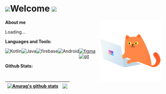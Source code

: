 # <img src="https://raw.githubusercontent.com/MartinHeinz/MartinHeinz/master/wave.gif" width="30px">Welcome <a href="https://github.com/Meghna-DAS/github-profile-views-counter"><img src="https://komarev.com/ghpvc/?username=Bejussi"></a>

<img align="right" alt="GIF" src="https://github.com/Bejussi/Bejussi/blob/main/contacts.gif" width="200px"/>

**About me**

Loading...

**Languages and Tools:**  

<a href="https://kotlinlang.org" target="_blank"><img align="left" alt="Kotlin" height ="42px" src="https://raw.githubusercontent.com/rahul-jha98/github_readme_icons/main/language_and_tools/square/kotlin/kotlin.svg"></a>
<a href="https://www.java.com" target="_blank"><img align="left" alt="Java" height ="42px" src="https://raw.githubusercontent.com/rahul-jha98/github_readme_icons/main/language_and_tools/square/java/java.svg"></a>
<a href="https://firebase.google.com/" target="_blank"> <img align="left" src="https://raw.githubusercontent.com/rahul-jha98/github_readme_icons/main/language_and_tools/square/firebase/firebase.svg" alt="firebase" height ="42px"/> </a>
<a href="https://developer.android.com" target="_blank"> <img align="left" alt="Android" height ="42px" src="https://raw.githubusercontent.com/rahul-jha98/github_readme_icons/main/language_and_tools/square/android/android.svg"> </a>
<a href="https://www.figma.com/" target="_blank"> <img src="https://raw.githubusercontent.com/rahul-jha98/github_readme_icons/main/language_and_tools/square/figma/figma.svg" alt="figma" height='42px'/> </a>
<a href="https://www.figma.com/" target="_blank"> <img src="https://raw.githubusercontent.com/rahul-jha98/github_readme_icons/main/language_and_tools/square/git-scm/git-scm.svg" alt="git" height='42px'/> </a>

**Github Stats:**

| <a href="https://github.com/bejussi/github-readme-stats"><img align="center" src="https://github-readme-stats.vercel.app/api?username=bejussi&show_icons=true&include_all_commits=true&theme=buefy&hide_border=true" alt="Anurag's github stats" /></a> | <a href="https://github.com/bejussi/github-readme-stats"><img align="center" src="https://github-readme-stats.vercel.app/api/top-langs/?username=bejussi&layout=compact&theme=buefy&hide_border=true" /></a> |
| ------------- | ------------- |
